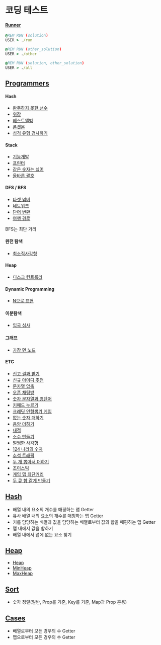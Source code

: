 # 코딩 테스트

#### [Runner](https://github.com/bya2/coding/blob/main/src/runner.mjs)

```bat
@REM RUN (solution)
USER > ./run
```

```bat
@REM RUN (other_solution)
USER > ./other
```

```bat
@REM RUN (solution, other_solution)
USER > ./all
```

## [Programmers](https://github.com/bya2/coding/tree/main/src/programmers)

#### Hash

- [완주하지 못한 선수](src/programmers/Hash/%EC%99%84%EC%A3%BC%ED%95%98%EC%A7%80%20%EB%AA%BB%ED%95%9C%20%EC%84%A0%EC%88%98.mjs)
- [위장](src/programmers/Hash/%EC%9C%84%EC%9E%A5.mjs)
- [베스트앨범](src/programmers/Hash/%EB%B2%A0%EC%8A%A4%ED%8A%B8%EC%95%A8%EB%B2%94.mjs)
- [폰켓몬](src/programmers/%ED%8F%AC%EC%BC%93%EB%AA%AC.mjs)
- [성격 유형 검사하기](src/programmers/%EC%84%B1%EA%B2%A9%20%EC%9C%A0%ED%98%95%20%EA%B2%80%EC%82%AC%ED%95%98%EA%B8%B0.mjs)

#### Stack

- [기능개발](./src/programmers/Stack/%EA%B8%B0%EB%8A%A5%EA%B0%9C%EB%B0%9C.mjs)
- [프린터](./src/programmers/Stack/%ED%94%84%EB%A6%B0%ED%84%B0.mjs)
- [같은 숫자는 싫어](src/programmers/%EA%B0%99%EC%9D%80%20%EC%88%AB%EC%9E%90%EB%8A%94%20%EC%8B%AB%EC%96%B4.mjs)
- [올바른 괄호](src/programmers/%EC%98%AC%EB%B0%94%EB%A5%B8%20%EA%B4%84%ED%98%B8.mjs)

#### DFS / BFS

- [타겟 넘버](src/programmers/%ED%83%80%EA%B2%9F%20%EB%84%98%EB%B2%84.mjs)
- [네트워크](src/programmers/%EB%84%A4%ED%8A%B8%EC%9B%8C%ED%81%AC.mjs)
- [단어 변환](src/programmers/%EB%8B%A8%EC%96%B4%20%EB%B3%80%ED%99%98.mjs)
- [여행 경로](src/programmers/%EC%97%AC%ED%96%89%20%EA%B2%BD%EB%A1%9C.mjs)

BFS는 최단 거리

#### 완전 탐색

- [최소직사각형](src/programmers/%EC%B5%9C%EC%86%8C%EC%A7%81%EC%82%AC%EA%B0%81%ED%98%95.mjs)

#### Heap

- [디스크 컨트롤러](https://github.com/bya2/coding/blob/main/src/programmers/%EB%94%94%EC%8A%A4%ED%81%AC%20%EC%BB%A8%ED%8A%B8%EB%A1%A4%EB%9F%AC.mjs)

#### Dynamic Programming

- [N으로 표현](https://github.com/bya2/coding/blob/main/src/programmers/N%EC%9C%BC%EB%A1%9C%20%ED%91%9C%ED%98%84.mjs)

#### 이분탐색

- [입국 심사](./src/programmers/%EC%9E%85%EA%B5%AD%EC%8B%AC%EC%82%AC.mjs)

#### 그래프

- [가장 먼 노드](./src/programmers/%EA%B0%80%EC%9E%A5%20%EB%A8%BC%20%EB%85%B8%EB%93%9C.mjs)

#### ETC

- [신고 결과 받기](https://github.com/bya2/coding/blob/main/src/programmers/%EC%8B%A0%EA%B3%A0%20%EA%B2%B0%EA%B3%BC%20%EB%B0%9B%EA%B8%B0.mjs)
- [신규 아이디 추천](https://github.com/bya2/coding/blob/main/src/programmers/%EC%8B%A0%EA%B7%9C%20%EC%95%84%EC%9D%B4%EB%94%94%20%EC%B6%94%EC%B2%9C.mjs)
- [문자열 압축](./src/programmers/%EB%AC%B8%EC%9E%90%EC%97%B4%20%EC%95%95%EC%B6%95.mjs)
- [오픈 채팅방](./src/programmers/%EC%98%A4%ED%94%88%20%EC%B1%84%ED%8C%85%EB%B0%A9.mjs)
- [숫자 문자열과 영단어](./src/programmers/%EC%88%AB%EC%9E%90%20%EB%AC%B8%EC%9E%90%EC%97%B4%EA%B3%BC%20%EC%98%81%EB%8B%A8%EC%96%B4.mjs)
- [키패드 누르기](./src/programmers/%ED%82%A4%ED%8C%A8%EB%93%9C%20%EB%88%84%EB%A5%B4%EA%B8%B0.mjs)
- [크레딧 인형뽑기 게임](./src/programmers/%ED%81%AC%EB%A0%88%EB%94%A7%20%EC%9D%B8%ED%98%95%EB%BD%91%EA%B8%B0%20%EA%B2%8C%EC%9E%84.mjs)
- [없는 숫자 더하기](./src/programmers/%EC%97%86%EB%8A%94%20%EC%88%AB%EC%9E%90%20%EB%8D%94%ED%95%98%EA%B8%B0.mjs)
- [음양 더하기](./src/programmers/%EC%9D%8C%EC%96%91%20%EB%8D%94%ED%95%98%EA%B8%B0.mjs)
- [내적](./src/programmers/%EB%82%B4%EC%A0%81.mjs)
- [소수 만들기](./src/programmers/%EC%86%8C%EC%88%98%20%EB%A7%8C%EB%93%A4%EA%B8%B0.mjs)
- [멀쩡한 사각형](./src/programmers/%EB%A9%80%EC%A9%A1%ED%95%9C%20%EC%82%AC%EA%B0%81%ED%98%95.mjs)
- [124 나라의 숫자](./src/programmers/124%20%EB%82%98%EB%9D%BC%EC%9D%98%20%EC%88%AB%EC%9E%90.mjs)
- [추석 트래픽](./src/programmers/%EC%B6%94%EC%84%9D%20%ED%8A%B8%EB%9E%98%ED%94%BD.mjs)
- [두 개 뽑아서 더하기](./src/programmers/%EB%91%90%20%EA%B0%9C%20%EB%BD%91%EC%95%84%EC%84%9C%20%EB%8D%94%ED%95%98%EA%B8%B0.mjs)
- [조이스틱](./src/programmers/%EC%A1%B0%EC%9D%B4%EC%8A%A4%ED%8B%B1.mjs)
- [게임 맵 최단거리](src/programmers/%EA%B2%8C%EC%9E%84%20%EB%A7%B5%20%EC%B5%9C%EB%8B%A8%EA%B1%B0%EB%A6%AC.mjs)
- [두 큐 합 같게 만들기](src/programmers/%EB%91%90%20%ED%81%90%20%ED%95%A9%20%EA%B0%99%EA%B2%8C%20%EB%A7%8C%EB%93%A4%EA%B8%B0.mjs)

## [Hash](https://github.com/bya2/coding/blob/main/src/Hash/index.mjs)

- 배열 내의 요소의 개수를 매핑하는 맵 Getter
- 유사 배열 내의 요소의 개수를 매핑하는 맵 Getter
- 키를 담당하는 배열과 값을 담당하는 배열로부터 값의 합을 매핑하는 맵 Getter
- 맵 내에서 값을 합하기
- 배열 내에서 맵에 없는 요소 찾기

## [Heap](https://github.com/bya2/coding/tree/main/src/Heap)

- [Heap](https://github.com/bya2/coding/blob/main/src/Heap/index.mjs)
- [MinHeap](https://github.com/bya2/coding/blob/main/src/Heap/MinHeap.mjs)
- [MaxHeap](https://github.com/bya2/coding/blob/main/src/Heap/MaxHeap.mjs)

## [Sort](https://github.com/bya2/coding/blob/main/src/Sort/index.mjs)

- 숫자 정렬(일반, Prop를 기준, Key를 기준, Map과 Prop 혼용)

## [Cases](https://github.com/bya2/coding/blob/main/src/Cases/index.mjs)

- 배열로부터 모든 경우의 수 Getter
- 맵으로부터 모든 경우의 수 Getter
